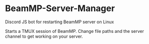# BeamMP-Server-Manager
Discord JS bot for restarting BeamMP server on Linux


Starts a TMUX session of BeamMP. Change file paths and the server channel to get working on your server.